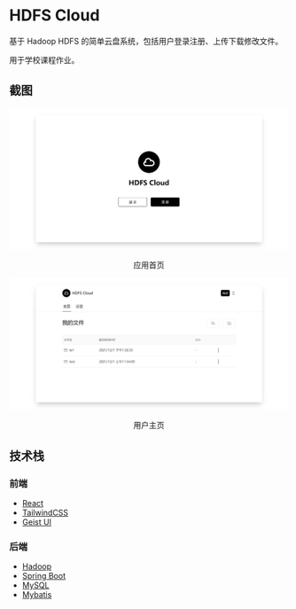 # HDFS Cloud

基于 Hadoop HDFS 的简单云盘系统，包括用户登录注册、上传下载修改文件。

用于学校课程作业。

## 截图

![](./screenshots/screely-1638338539084.png)

<p align="center">应用首页</p>

![](./screenshots/screely-1638338565924.png)

<p align="center">用户主页</p>
 
## 技术栈

### 前端

 - [React](https://reactjs.org/)
 - [TailwindCSS](https://tailwindcss.com/)
 - [Geist UI](https://react.geist-ui.dev/)

### 后端
 
 - [Hadoop](https://hadoop.apache.org/)
 - [Spring Boot](https://spring.io/projects/spring-boot/)
 - [MySQL](https://www.mysql.com/)
 - [Mybatis](https://www.mybatis.org/)

